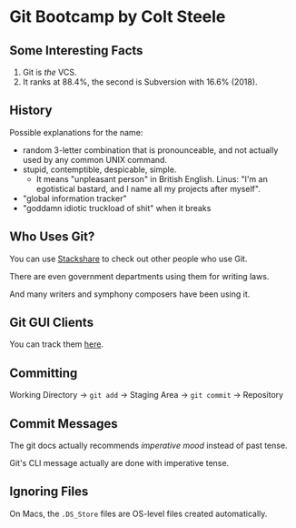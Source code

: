 # Git Bootcamp by Colt Steele

## Some Interesting Facts

1. Git is *the* VCS.
1. It ranks at 88.4%, the second is Subversion with 16.6% (2018).

## History

Possible explanations for the name:

- random 3-letter combination that is pronounceable, and not actually used by any common UNIX command.
- stupid, contemptible, despicable, simple.
    - It means "unpleasant person" in British English. Linus: "I'm an egotistical bastard, and I name all my projects after myself".
- "global information tracker"
- "goddamn idiotic truckload of shit" when it breaks

## Who Uses Git?

You can use [Stackshare][stackshare] to check out other people who use Git.

There are even government departments using them for writing laws.

And many writers and symphony composers have been using it.


[stackshare]: https://stackshare.io/

## Git GUI Clients

You can track them [here][git_gui].


[git_gui]: https://git-scm.com/download/gui/linux

## Committing

Working Directory -> `git add` -> Staging Area -> `git commit` -> Repository

## Commit Messages

The git docs actually recommends *imperative mood* instead of past tense.

Git's CLI message actually are done with imperative tense.

## Ignoring Files

On Macs, the `.DS_Store` files are OS-level files created automatically.
